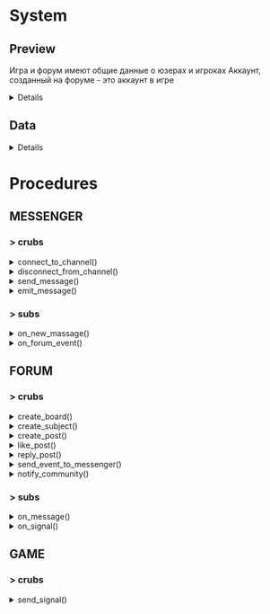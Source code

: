 # System

## Preview

Игра и форум имеют общие данные о юзерах и игроках
Аккаунт, созданный на форуме - это аккаунт в игре

<details>
  
  ![database uml picture](/out/view/view-1.png)
</details>

## Data
<details>

  ![database uml picture](/out/data/data-2.png)
</details>

# Procedures

## MESSENGER
### > crubs
<!-- <details>
<summary>

</summary>

```

```
</details> -->

<details>
<summary>
connect_to_channel()
</summary>

```
isNew? -> create_channel()
```
> Подключить юзера к выбранному каналу
</details>

<details>
<summary>
disconnect_from_channel()
</summary>

> Отключиться от канала/закрыть канал, не получать сообщения с него
</details>

<details>
<summary>
send_message()
</summary>

```
emit_message()
```
> Отправка сообщения в мессенджере(на форум)
</details>

<details>
<summary>
emit_message()
</summary>

> Расшарить всем сообщение на id юзера или в канал
</details>


### > subs

<details>
<summary>
on_new_massage()
</summary>

```
emit_message()
```
</details>

<details>
<summary>
on_forum_event()
</summary>

```

newSubjectID? -> create_channel()

choose_channel_for_send()

add_message_event()
```

> системные сообщения, которые оповещают выбранные каналы(клан), что пользователь получил ачивку и т.п.
</details>

## FORUM
### > crubs

<details>
<summary>
create_board()
</summary>

> Создание раздела на форуме
</details>

<details>
<summary>
create_subject()
</summary>

```
send_event_to_messenger(newSubjectID)
```
> Создание темы на форуме и привязка его к каналу
</details>

<details>
<summary>
create_post()
</summary>

```
withChannel? -> send_message()
```
</details>

<details>
<summary>
like_post()
</summary>

```

```
</details>

<details>
<summary>
reply_post()
</summary>

```
withChannel? -> send_message()
```
</details>

<details>
<summary>
send_event_to_messenger()
</summary>

> Отправить event в мессенджер
</details>

<details>
<summary>
notify_community()
</summary>

```
notify_friends()
notify_clan()
```

> Отправить нотификацию связанным юзерам и сообществам
</details>

### > subs

<details>
<summary>
on_message()
</summary>

```

```
</details>

<details>
<summary>
on_signal()
</summary>

```
parse_signal_data()

needToNotify? -> send_event_to_messenger()

isGeneralEvent? -> notify_community()

update_user()
```

> Из `signal_layer` получаем сигнал. Парсим и определяем что нужно делать. Если нужно, отправляем в messanger, если нужно, то оповещаем людей на форме(соклановцы, друзья)
</details>


## GAME
### > crubs
<details>
<summary>
send_signal()
</summary>

>Отправляется сигнал в `signal_layer`. сигналом может являться любое событие, которое происходит в игре, кроме сообщений
</details>

